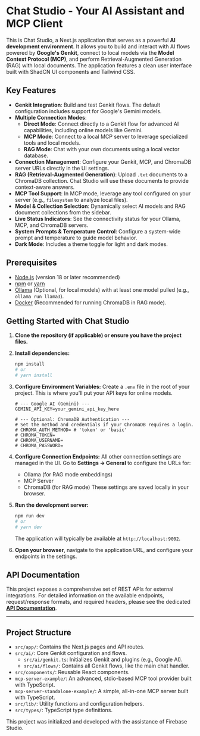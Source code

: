 # Chat Studio - Your AI Assistant and MCP Client

This is Chat Studio, a Next.js application that serves as a powerful **AI development environment**. It allows you to build and interact with AI flows powered by **Google's Genkit**, connect to local models via the **Model Context Protocol (MCP)**, and perform Retrieval-Augmented Generation (RAG) with local documents. The application features a clean user interface built with ShadCN UI components and Tailwind CSS.

## Key Features

*   **Genkit Integration**: Build and test Genkit flows. The default configuration includes support for Google's Gemini models.
*   **Multiple Connection Modes**:
    *   **Direct Mode**: Connect directly to a Genkit flow for advanced AI capabilities, including online models like Gemini.
    *   **MCP Mode**: Connect to a local MCP server to leverage specialized tools and local models.
    *   **RAG Mode**: Chat with your own documents using a local vector database.
*   **Connection Management**: Configure your Genkit, MCP, and ChromaDB server URLs directly in the UI settings.
*   **RAG (Retrieval-Augmented Generation)**: Upload `.txt` documents to a ChromaDB collection. Chat Studio will use these documents to provide context-aware answers.
*   **MCP Tool Support**: In MCP mode, leverage any tool configured on your server (e.g., `filesystem` to analyze local files).
*   **Model & Collection Selection**: Dynamically select AI models and RAG document collections from the sidebar.
*   **Live Status Indicators**: See the connectivity status for your Ollama, MCP, and ChromaDB servers.
*   **System Prompts & Temperature Control**: Configure a system-wide prompt and temperature to guide model behavior.
*   **Dark Mode**: Includes a theme toggle for light and dark modes.

## Prerequisites

*   [Node.js](https://nodejs.org/) (version 18 or later recommended)
*   [npm](https://www.npmjs.com/) or [yarn](https://yarnpkg.com/)
*   [Ollama](https://ollama.com/) (Optional, for local models) with at least one model pulled (e.g., `ollama run llama3`).
*   [Docker](https://www.docker.com/products/docker-desktop/) (Recommended for running ChromaDB in RAG mode).

## Getting Started with Chat Studio

1.  **Clone the repository (if applicable) or ensure you have the project files.**

2.  **Install dependencies:**
    ```bash
    npm install
    # or
    # yarn install
    ```

3.  **Configure Environment Variables:**
    Create a `.env` file in the root of your project. This is where you'll put your API keys for online models.
    ```env
    # --- Google AI (Gemini) ---
    GEMINI_API_KEY=your_gemini_api_key_here
    
    # --- Optional: ChromaDB Authentication ---
    # Set the method and credentials if your ChromaDB requires a login.
    # CHROMA_AUTH_METHOD= # 'token' or 'basic'
    # CHROMA_TOKEN=
    # CHROMA_USERNAME=
    # CHROMA_PASSWORD=
    ```

4.  **Configure Connection Endpoints:**
    All other connection settings are managed in the UI. Go to **Settings -> General** to configure the URLs for:
    - Ollama (for RAG mode embeddings)
    - MCP Server
    - ChromaDB (for RAG mode)
    These settings are saved locally in your browser.

5.  **Run the development server:**
    ```bash
    npm run dev
    # or
    # yarn dev
    ```
    The application will typically be available at `http://localhost:9002`.

6.  **Open your browser**, navigate to the application URL, and configure your endpoints in the settings.

## API Documentation

This project exposes a comprehensive set of REST APIs for external integrations. For detailed information on the available endpoints, request/response formats, and required headers, please see the dedicated **[API Documentation](./API.md)**.

---

## Project Structure

*   `src/app/`: Contains the Next.js pages and API routes.
*   `src/ai/`: Core Genkit configuration and flows.
    *   `src/ai/genkit.ts`: Initializes Genkit and plugins (e.g., Google AI).
    *   `src/ai/flows/`: Contains all Genkit flows, like the main chat handler.
*   `src/components/`: Reusable React components.
*   `mcp-server-example/`: An advanced, stdio-based MCP tool provider built with TypeScript.
*   `mcp-server-standalone-example/`: A simple, all-in-one MCP server built with TypeScript.
*   `src/lib/`: Utility functions and configuration helpers.
*   `src/types/`: TypeScript type definitions.

This project was initialized and developed with the assistance of Firebase Studio.
